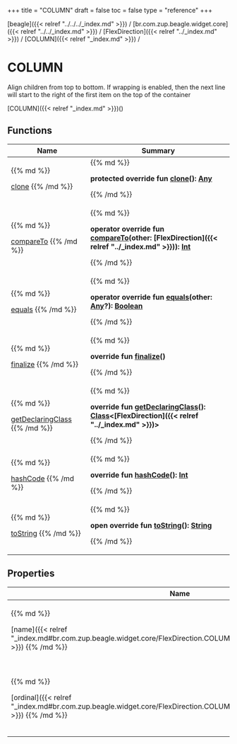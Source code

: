 +++
title = "COLUMN"
draft = false
toc = false
type = "reference"
+++

[beagle]({{< relref "../../../_index.md" >}}) / [br.com.zup.beagle.widget.core]({{< relref "../../_index.md" >}}) / [FlexDirection]({{< relref "../_index.md" >}}) / [COLUMN]({{< relref "_index.md" >}}) / 



# COLUMN  
  

Align children from top to bottom. If wrapping is enabled, then the next line will start to the right of the first item on the top of the container

[COLUMN]({{< relref "_index.md" >}})()  
  
   


## Functions  
<table>
  
<thead>
<tr>
<th>
Name  
</th>
<th>
Summary  
</th>
  
</tr>
</thead>
<tbody>
<tr>
<td>
{{% md %}}

[clone](https://kotlinlang.org/api/latest/jvm/stdlib/kotlin/-enum/clone.html)
{{% /md %}}
</td>
<td>
{{% md %}}

  
<b>protected override fun [clone](https://kotlinlang.org/api/latest/jvm/stdlib/kotlin/-enum/clone.html)(): [Any](https://kotlinlang.org/api/latest/jvm/stdlib/kotlin/-any/index.html)</b>  



{{% /md %}}
</td>
</tr>

<tr>
<td>
{{% md %}}

[compareTo](https://kotlinlang.org/api/latest/jvm/stdlib/kotlin/-enum/compare-to.html)
{{% /md %}}
</td>
<td>
{{% md %}}

  
<b>operator override fun [compareTo](https://kotlinlang.org/api/latest/jvm/stdlib/kotlin/-enum/compare-to.html)(other: [FlexDirection]({{< relref "../_index.md" >}})): [Int](https://kotlinlang.org/api/latest/jvm/stdlib/kotlin/-int/index.html)</b>  



{{% /md %}}
</td>
</tr>

<tr>
<td>
{{% md %}}

[equals](https://kotlinlang.org/api/latest/jvm/stdlib/kotlin/-enum/equals.html)
{{% /md %}}
</td>
<td>
{{% md %}}

  
<b>operator override fun [equals](https://kotlinlang.org/api/latest/jvm/stdlib/kotlin/-enum/equals.html)(other: [Any](https://kotlinlang.org/api/latest/jvm/stdlib/kotlin/-any/index.html)?): [Boolean](https://kotlinlang.org/api/latest/jvm/stdlib/kotlin/-boolean/index.html)</b>  



{{% /md %}}
</td>
</tr>

<tr>
<td>
{{% md %}}

[finalize](https://kotlinlang.org/api/latest/jvm/stdlib/kotlin/-enum/finalize.html)
{{% /md %}}
</td>
<td>
{{% md %}}

  
<b>override fun [finalize](https://kotlinlang.org/api/latest/jvm/stdlib/kotlin/-enum/finalize.html)()</b>  



{{% /md %}}
</td>
</tr>

<tr>
<td>
{{% md %}}

[getDeclaringClass](https://kotlinlang.org/api/latest/jvm/stdlib/kotlin/-enum/get-declaring-class.html)
{{% /md %}}
</td>
<td>
{{% md %}}

  
<b>override fun [getDeclaringClass](https://kotlinlang.org/api/latest/jvm/stdlib/kotlin/-enum/get-declaring-class.html)(): [Class](https://developer.android.com/reference/kotlin/java/lang/Class.html)<[FlexDirection]({{< relref "../_index.md" >}})></b>  



{{% /md %}}
</td>
</tr>

<tr>
<td>
{{% md %}}

[hashCode](https://kotlinlang.org/api/latest/jvm/stdlib/kotlin/-enum/hash-code.html)
{{% /md %}}
</td>
<td>
{{% md %}}

  
<b>override fun [hashCode](https://kotlinlang.org/api/latest/jvm/stdlib/kotlin/-enum/hash-code.html)(): [Int](https://kotlinlang.org/api/latest/jvm/stdlib/kotlin/-int/index.html)</b>  



{{% /md %}}
</td>
</tr>

<tr>
<td>
{{% md %}}

[toString](https://kotlinlang.org/api/latest/jvm/stdlib/kotlin/-enum/to-string.html)
{{% /md %}}
</td>
<td>
{{% md %}}

  
<b>open override fun [toString](https://kotlinlang.org/api/latest/jvm/stdlib/kotlin/-enum/to-string.html)(): [String](https://kotlinlang.org/api/latest/jvm/stdlib/kotlin/-string/index.html)</b>  



{{% /md %}}
</td>
</tr>

</tbody>
</table>


## Properties  
<table>
  
<thead>
<tr>
<th>
Name  
</th>
<th>
Summary  
</th>
  
</tr>
</thead>
<tbody>
<tr>
<td>
{{% md %}}

[name]({{< relref "_index.md#br.com.zup.beagle.widget.core/FlexDirection.COLUMN/name/#/PointingToDeclaration/" >}})
{{% /md %}}
</td>
<td>
{{% md %}}

  <b>override val [name]({{< relref "_index.md#br.com.zup.beagle.widget.core/FlexDirection.COLUMN/name/#/PointingToDeclaration/" >}}): [String](https://kotlinlang.org/api/latest/jvm/stdlib/kotlin/-string/index.html)</b>   

{{% /md %}}
</td>
</tr>

<tr>
<td>
{{% md %}}

[ordinal]({{< relref "_index.md#br.com.zup.beagle.widget.core/FlexDirection.COLUMN/ordinal/#/PointingToDeclaration/" >}})
{{% /md %}}
</td>
<td>
{{% md %}}

  <b>override val [ordinal]({{< relref "_index.md#br.com.zup.beagle.widget.core/FlexDirection.COLUMN/ordinal/#/PointingToDeclaration/" >}}): [Int](https://kotlinlang.org/api/latest/jvm/stdlib/kotlin/-int/index.html)</b>   

{{% /md %}}
</td>
</tr>

</tbody>
</table>

